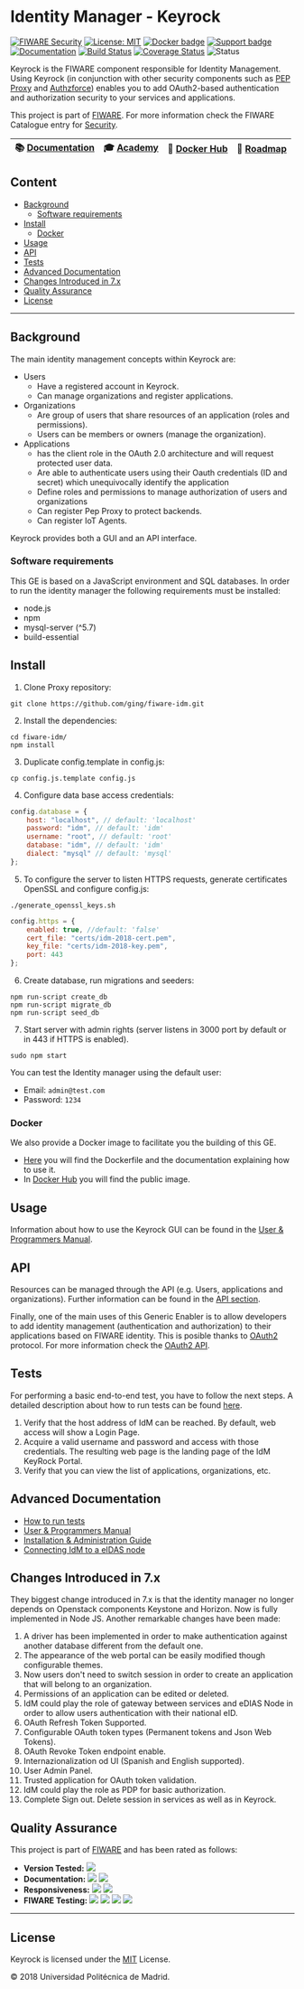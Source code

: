 # Identity Manager - Keyrock

[![FIWARE Security](https://nexus.lab.fiware.org/repository/raw/public/badges/chapters/security.svg)](https://www.fiware.org/developers/catalogue/)
[![License: MIT](https://img.shields.io/github/license/ging/fiware-idm.svg)](https://opensource.org/licenses/MIT)
[![Docker badge](https://img.shields.io/docker/pulls/fiware/idm.svg)](https://hub.docker.com/r/fiware/idm/)
[![Support badge](https://img.shields.io/badge/tag-fiware-orange.svg?logo=stackoverflow)](https://stackoverflow.com/questions/tagged/fiware-keyrock)
<br>
[![Documentation](https://img.shields.io/readthedocs/fiware-idm.svg)](https://fiware-idm.readthedocs.io/en/latest/)
[![Build Status](https://travis-ci.org/ging/fiware-idm.svg?branch=master)](https://travis-ci.org/ging/fiware-idm)
[![Coverage Status](https://coveralls.io/repos/github/ging/fiware-idm/badge.svg?branch=master)](https://coveralls.io/github/ging/fiware-idm?branch=master)
![Status](https://nexus.lab.fiware.org/repository/raw/public/static/badges/statuses/keyrock.svg)

Keyrock is the FIWARE component responsible for Identity Management. Using
Keyrock (in conjunction with other security components such as
[PEP Proxy](https://github.com/ging/fiware-pep-proxy) and
[Authzforce](https://github.com/authzforce/server)) enables you to add
OAuth2-based authentication and authorization security to your services and
applications.

This project is part of [FIWARE](https://www.fiware.org/). For more information
check the FIWARE Catalogue entry for
[Security](https://github.com/Fiware/catalogue/tree/master/security).

| :books: [Documentation](https://fiware-idm.readthedocs.io/en/latest/) | :mortar_board: [Academy](https://fiware-academy.readthedocs.io/en/latest/security/keyrock) | :whale: [Docker Hub](https://hub.docker.com/r/fiware/idm/) | :dart: [Roadmap](https://github.com/ging/fiware-idm/blob/master/roadmap.md) |
| --------------------------------------------------------------------- | ------------------------------------------------------------------------------------------ | ---------------------------------------------------------- | --------------------------------------------------------------------------- |


## Content

-   [Background](#background)
    -   [Software requirements](#software-requirements)
-   [Install](#install)
    -   [Docker](#docker)
-   [Usage](#usage)
-   [API](#api)
-   [Tests](#tests)
-   [Advanced Documentation](#advanced-documentation)
-   [Changes Introduced in 7.x](#changes-introduced-in-7x)
-   [Quality Assurance](#quality-assurance)
-   [License](#license)

---

## Background

The main identity management concepts within Keyrock are:

-   Users
    -   Have a registered account in Keyrock.
    -   Can manage organizations and register applications.
-   Organizations
    -   Are group of users that share resources of an application (roles and
        permissions).
    -   Users can be members or owners (manage the organization).
-   Applications
    -   has the client role in the OAuth 2.0 architecture and will request
        protected user data.
    -   Are able to authenticate users using their Oauth credentials (ID and
        secret) which unequivocally identify the application
    -   Define roles and permissions to manage authorization of users and
        organizations
    -   Can register Pep Proxy to protect backends.
    -   Can register IoT Agents.

Keyrock provides both a GUI and an API interface.

### Software requirements

This GE is based on a JavaScript environment and SQL databases. In order to run
the identity manager the following requirements must be installed:

-   node.js
-   npm
-   mysql-server (^5.7)
-   build-essential

## Install

1.  Clone Proxy repository:

```console
git clone https://github.com/ging/fiware-idm.git
```

2.  Install the dependencies:

```console
cd fiware-idm/
npm install
```

3.  Duplicate config.template in config.js:

```console
cp config.js.template config.js
```

4.  Configure data base access credentials:

```javascript
config.database = {
    host: "localhost", // default: 'localhost'
    password: "idm", // default: 'idm'
    username: "root", // default: 'root'
    database: "idm", // default: 'idm'
    dialect: "mysql" // default: 'mysql'
};
```

5.  To configure the server to listen HTTPS requests, generate certificates
    OpenSSL and configure config.js:

```console
./generate_openssl_keys.sh
```

```javascript
config.https = {
    enabled: true, //default: 'false'
    cert_file: "certs/idm-2018-cert.pem",
    key_file: "certs/idm-2018-key.pem",
    port: 443
};
```

6.  Create database, run migrations and seeders:

```console
npm run-script create_db
npm run-script migrate_db
npm run-script seed_db
```

7.  Start server with admin rights (server listens in 3000 port by default or in
    443 if HTTPS is enabled).

```console
sudo npm start
```

You can test the Identity manager using the default user:

-   Email: `admin@test.com`
-   Password: `1234`

### Docker

We also provide a Docker image to facilitate you the building of this GE.

-   [Here](https://github.com/ging/fiware-idm/tree/master/extras/docker) you
    will find the Dockerfile and the documentation explaining how to use it.
-   In [Docker Hub](https://hub.docker.com/r/fiware/idm/) you will find the
    public image.

## Usage

Information about how to use the Keyrock GUI can be found in the
[User & Programmers Manual](https://fiware-idm.readthedocs.io/en/latest/user_guide/).

## API

Resources can be managed through the API (e.g. Users, applications and
organizations). Further information can be found in the
[API section](http://fiware-idm.readthedocs.org/en/latest/api).

Finally, one of the main uses of this Generic Enabler is to allow developers to
add identity management (authentication and authorization) to their applications
based on FIWARE identity. This is posible thanks to
[OAuth2](https://oauth.net/2/) protocol. For more information check the
[OAuth2 API](http://fiware-idm.readthedocs.org/en/latest/api/#def-apiOAuth).

## Tests

For performing a basic end-to-end test, you have to follow the next steps. A
detailed description about how to run tests can be found
[here](http://fiware-idm.readthedocs.org/en/latest/admin_guide#end-to-end-testing).

1. Verify that the host address of IdM can be reached. By default, web access
   will show a Login Page.
2. Acquire a valid username and password and access with those credentials. The
   resulting web page is the landing page of the IdM KeyRock Portal.
3. Verify that you can view the list of applications, organizations, etc.

## Advanced Documentation

-   [How to run tests](http://fiware-idm.readthedocs.org/en/latest/admin_guide#end-to-end-testing)
-   [User & Programmers Manual](http://fiware-idm.readthedocs.org/en/latest/user_guide/)
-   [Installation & Administration Guide](http://fiware-idm.readthedocs.org/en/latest/admin_guide/)
-   [Connecting IdM to a eIDAS node](http://fiware-idm.readthedocs.org/en/latest/eidas/)

## Changes Introduced in 7.x

They biggest change introduced in 7.x is that the identity manager no longer
depends on Openstack components Keystone and Horizon. Now is fully implemented
in Node JS. Another remarkable changes have been made:

1.  A driver has been implemented in order to make authentication against
    another database different from the default one.
2.  The appearance of the web portal can be easily modified though configurable
    themes.
3.  Now users don't need to switch session in order to create an application
    that will belong to an organization.
4.  Permissions of an application can be edited or deleted.
5.  IdM could play the role of gateway between services and eDIAS Node in order
    to allow users authentication with their national eID.
6.  OAuth Refresh Token Supported.
7.  Configurable OAuth token types (Permanent tokens and Json Web Tokens).
8.  OAuth Revoke Token endpoint enable.
9.  Internazionalization od UI (Spanish and English supported).
10. User Admin Panel.
11. Trusted application for OAuth token validation.
12. IdM could play the role as PDP for basic authorization.
13. Complete Sign out. Delete session in services as well as in Keyrock.

## Quality Assurance

This project is part of [FIWARE](https://fiware.org/) and has been rated as
follows:

-   **Version Tested:**
    ![ ](https://img.shields.io/badge/dynamic/json.svg?label=Version&url=https://fiware.github.io/catalogue/json/keyrock.json&query=$.version&colorB=blue)
-   **Documentation:**
    ![ ](https://img.shields.io/badge/dynamic/json.svg?label=Completeness&url=https://fiware.github.io/catalogue/json/keyrock.json&query=$.docCompleteness&colorB=blue)
    ![ ](https://img.shields.io/badge/dynamic/json.svg?label=Usability&url=https://fiware.github.io/catalogue/json/keyrock.json&query=$.docSoundness&colorB=blue)
-   **Responsiveness:**
    ![ ](https://img.shields.io/badge/dynamic/json.svg?label=Time%20to%20Respond&url=https://fiware.github.io/catalogue/json/keyrock.json&query=$.timeToCharge&colorB=blue)
    ![ ](https://img.shields.io/badge/dynamic/json.svg?label=Time%20to%20Fix&url=https://fiware.github.io/catalogue/json/keyrock.json&query=$.timeToFix&colorB=blue)
-   **FIWARE Testing:**
    ![ ](https://img.shields.io/badge/dynamic/json.svg?label=Tests%20Passed&url=https://fiware.github.io/catalogue/json/keyrock.json&query=$.failureRate&colorB=blue)
    ![ ](https://img.shields.io/badge/dynamic/json.svg?label=Scalability&url=https://fiware.github.io/catalogue/json/keyrock.json&query=$.scalability&colorB=blue)
    ![ ](https://img.shields.io/badge/dynamic/json.svg?label=Performance&url=https://fiware.github.io/catalogue/json/keyrock.json&query=$.performance&colorB=blue)
    ![ ](https://img.shields.io/badge/dynamic/json.svg?label=Stability&url=https://fiware.github.io/catalogue/json/keyrock.json&query=$.stability&colorB=blue)

---

## License

Keyrock is licensed under the [MIT](LICENSE) License.

© 2018 Universidad Politécnica de Madrid.
